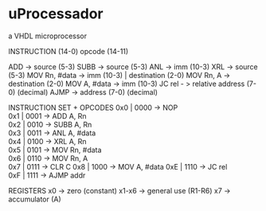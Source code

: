 ﻿# uProcessador
a VHDL microprocessor

INSTRUCTION (14-0)
opcode (14-11)

ADD -> source (5-3)
SUBB -> source (5-3)
ANL -> imm (10-3)
XRL -> source (5-3)
MOV Rn, #data -> imm (10-3) | destination (2-0) 
MOV Rn, A -> destination (2-0)
MOV A, #data -> imm (10-3)
JC rel - > relative address (7-0) (decimal)
AJMP -> address (7-0) (decimal)


INSTRUCTION SET + OPCODES
0x0 | 0000  -> NOP           
0x1 | 0001  -> ADD A, Rn     
0x2 | 0010  -> SUBB A, Rn    
0x3 | 0011  -> ANL A, #data   
0x4 | 0100  -> XRL A, Rn    
0x5 | 0101  -> MOV Rn, #data  
0x6 | 0110  -> MOV Rn, A   
0x7 | 0111  -> CLR C
0x8 | 1000  -> MOV A, #data
0xE | 1110  -> JC rel  
0xF | 1111  -> AJMP addr

REGISTERS
x0 -> zero (constant)
x1-x6 -> general use (R1-R6)
x7 -> accumulator (A)